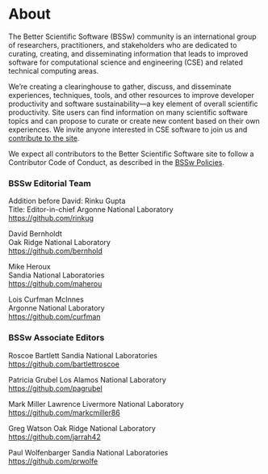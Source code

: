 # About
 
The Better Scientific Software (BSSw) community is an international group of researchers, practitioners, and stakeholders who are dedicated to curating, creating, and disseminating information that leads to improved software for computational science and engineering (CSE) and related technical computing areas.

We’re creating a clearinghouse to gather, discuss, and disseminate experiences, techniques, tools, and other resources to improve developer productivity and software sustainability—a key element of overall scientific productivity.  Site users can find information on many scientific software topics and can propose to curate or create new content based on their own experiences.  We invite anyone interested in CSE software to join us and [contribute to the site](https://bssw.io/contributes/new).

We expect all contributors to the Better Scientific Software site to follow a Contributor Code of Conduct, as described in the [BSSw Policies](Policies.md).

### BSSw Editorial Team

Addition before David:
Rinku Gupta<br/>
Title: Editor-in-chief
Argonne National Laboratory<br/>
https://github.com/rinkug

David Bernholdt<br/>
Oak Ridge National Laboratory<br/>
https://github.com/bernhold

Mike Heroux<br/>
Sandia National Laboratories<br/>
https://github.com/maherou

Lois Curfman McInnes<br/>
Argonne National Laboratory<br/>
https://github.com/curfman


### BSSw Associate Editors

Roscoe Bartlett
Sandia National Laboratories<br/>
https://github.com/bartlettroscoe

Patricia Grubel
Los Alamos National Laboratory<br/>
https://github.com/pagrubel

Mark Miller
Lawrence Livermore National Laboratory<br/>
https://github.com/markcmiller86

Greg Watson
Oak Ridge National Laboratory<br/>
https://github.com/jarrah42

Paul Wolfenbarger
Sandia National Laboratories<br/>
https://github.com/prwolfe

<!---
Coming later: You can also <join our mailing list>, <read our blog>, and <send us mail>.
BSS Site: About
--->

